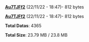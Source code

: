 [**Au7TJFf2**](/data/Au7TJFf2.txt) (22/11/22 - 18:47)- 812 bytes

[**Au7TJFf2**](/data/Au7TJFf2.txt) (22/11/22 - 18:47)- 812 bytes

**Total Datas**: 4365

**Total Size**: 23.79 MB / 23.8 MB